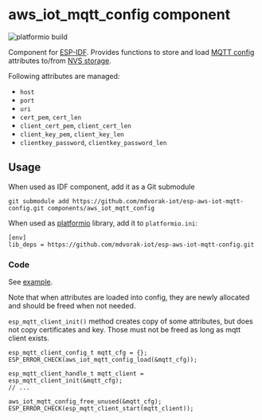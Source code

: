 # aws_iot_mqtt_config component

![platformio build](https://github.com/mdvorak-iot/esp-aws-iot-mqtt-config/workflows/platformio%20build/badge.svg)

Component for [ESP-IDF](https://docs.espressif.com/projects/esp-idf/en/latest). Provides functions to store and load
[MQTT config](https://docs.espressif.com/projects/esp-idf/en/latest/esp32/api-reference/protocols/mqtt.html#_CPPv424esp_mqtt_client_config_t)
attributes
to/from [NVS storage](https://docs.espressif.com/projects/esp-idf/en/latest/esp32/api-reference/storage/nvs_flash.html).

Following attributes are managed:

* `host`
* `port`
* `uri`
* `cert_pem`, `cert_len`
* `client_cert_pem`, `client_cert_len`
* `client_key_pem`, `client_key_len`
* `clientkey_password`, `clientkey_password_len`

## Usage

When used as IDF component, add it as a Git submodule

```
git submodule add https://github.com/mdvorak-iot/esp-aws-iot-mqtt-config.git components/aws_iot_mqtt_config
```

When used as [platformio](https://platformio.org) library, add it to `platformio.ini`:

```
[env]
lib_deps = https://github.com/mdvorak-iot/esp-aws-iot-mqtt-config.git
```

### Code

See [example](./example/main/lib_template_example_main.c).

Note that when attributes are loaded into config, they are newly allocated and should be freed when not needed.

`esp_mqtt_client_init()` method creates copy of some attributes, but does not copy certificates and key. Those must not
be freed as long as mqtt client exists.

```
esp_mqtt_client_config_t mqtt_cfg = {};
ESP_ERROR_CHECK(aws_iot_mqtt_config_load(&mqtt_cfg));

esp_mqtt_client_handle_t mqtt_client = esp_mqtt_client_init(&mqtt_cfg);
// ...

aws_iot_mqtt_config_free_unused(&mqtt_cfg);
ESP_ERROR_CHECK(esp_mqtt_client_start(mqtt_client));
```
